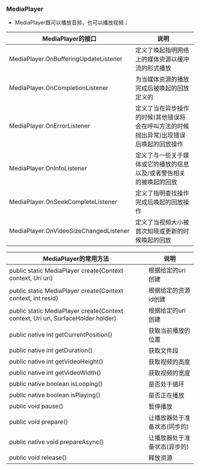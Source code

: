 ### MediaPlayer
+ MediaPlayer既可以播放音频，也可以播放视频；

|MediaPlayer的接口|说明|
|------|------|
|MediaPlayer.OnBufferingUpdateListener|定义了唤起指明网络上的媒体资源以缓冲流的形式播放|
|MediaPlayer.OnCompletionListener|为当媒体资源的播放完成后被唤起的回放定义的|
|MediaPlayer.OnErrorListener|定义了当在异步操作的时候(其他错误将会在呼叫方法的时候抛出异常)出现错误后唤起的回放操作|
|MediaPlayer.OnInfoListener|定义了与一些关于媒体或它的播放的信息以及/或者警告相关的被唤起的回放|
|MediaPlayer.OnSeekCompleteListener|定义了指明查找操作完成后唤起的回放操作|
|MediaPlayer.OnVideoSizeChangedListener|定义了当视频大小被首次知晓或更新的时候唤起的回放|

|MediaPlayer的常用方法|说明|
|------|------|
|public static MediaPlayer create(Context context, Uri uri) |根据给定的uri创建|
|public static MediaPlayer create(Context context, int resid)|根据给定的资源id创建|
|public static MediaPlayer create(Context context, Uri uri, SurfaceHolder holder)|根据给定的uri创建|
|public native int getCurrentPosition()|获取当前播放的位置|
|public native int getDuration()|获取文件段|
|public native int getVideoHeight()|获取视频的高度|
|public native int getVideoWidth()|获取视频的宽度|
|public native boolean isLooping()|是否处于循环|
|public native boolean isPlaying()|是否正在播放|
|public void pause()|暂停播放|
|public void prepare()|让播放器处于准备状态(同步的)|
|public native void prepareAsync()|让播放器处于准备状态(异步的)|
|public void release()|释放资源|
